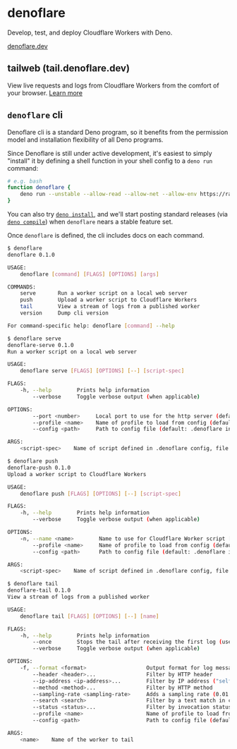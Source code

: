 # denoflare
Develop, test, and deploy Cloudflare Workers with Deno.

[denoflare.dev](https://denoflare.dev)

## tailweb (tail.denoflare.dev)

View live requests and logs from Cloudflare Workers from the comfort of your browser. [Learn more](./tailweb.md)

## `denoflare` cli

Denoflare cli is a standard Deno program, so it benefits from the permission model and installation flexibility of all Deno programs.

Since Denoflare is still under active development, it's easiest to simply "install" it by defining a shell function in your shell config to a `deno run` command:

```sh
# e.g. bash
function denoflare {
    deno run --unstable --allow-read --allow-net --allow-env https://raw.githubusercontent.com/skymethod/denoflare/v0.1.4/cli/cli.ts "$@"
}
```

You can also try [`deno install`](https://deno.land/manual@v1.13.2/tools/script_installer), and we'll start posting standard releases (via [`deno compile`](https://deno.land/manual@v1.13.2/tools/compiler)) when `denoflare` nears a stable feature set.

Once `denoflare` is defined, the cli includes docs on each command.

```sh
$ denoflare
denoflare 0.1.0

USAGE:
    denoflare [command] [FLAGS] [OPTIONS] [args]

COMMANDS:
    serve       Run a worker script on a local web server
    push        Upload a worker script to Cloudflare Workers
    tail        View a stream of logs from a published worker
    version     Dump cli version

For command-specific help: denoflare [command] --help
```

```sh
$ denoflare serve
denoflare-serve 0.1.0
Run a worker script on a local web server

USAGE:
    denoflare serve [FLAGS] [OPTIONS] [--] [script-spec]

FLAGS:
    -h, --help        Prints help information
        --verbose     Toggle verbose output (when applicable)

OPTIONS:
        --port <number>     Local port to use for the http server (default: 8080)
        --profile <name>    Name of profile to load from config (default: only profile or default profile in config)
        --config <path>     Path to config file (default: .denoflare in cwd or parents)

ARGS:
    <script-spec>    Name of script defined in .denoflare config, file path to bundled js worker, or an https url to a module-based worker .ts, e.g. https://path/to/worker.ts
```

```sh
$ denoflare push
denoflare-push 0.1.0
Upload a worker script to Cloudflare Workers

USAGE:
    denoflare push [FLAGS] [OPTIONS] [--] [script-spec]

FLAGS:
    -h, --help        Prints help information
        --verbose     Toggle verbose output (when applicable)

OPTIONS:
    -n, --name <name>        Name to use for Cloudflare Worker script [default: Name of script defined in .denoflare config, or https url basename sans extension]
        --profile <name>     Name of profile to load from config (default: only profile or default profile in config)
        --config <path>      Path to config file (default: .denoflare in cwd or parents)

ARGS:
    <script-spec>    Name of script defined in .denoflare config, file path to bundled js worker, or an https url to a module-based worker .ts, e.g. https://path/to/worker.ts
```

```sh
$ denoflare tail
denoflare-tail 0.1.0
View a stream of logs from a published worker

USAGE:
    denoflare tail [FLAGS] [OPTIONS] [--] [name]

FLAGS:
    -h, --help        Prints help information
        --once        Stops the tail after receiving the first log (useful for testing)
        --verbose     Toggle verbose output (when applicable)

OPTIONS:
    -f, --format <format>                   Output format for log messages [default: json]  [possible values: json, pretty]
        --header <header>...                Filter by HTTP header
        --ip-address <ip-address>...        Filter by IP address ("self" to filter your own IP address)
        --method <method>...                Filter by HTTP method
        --sampling-rate <sampling-rate>     Adds a sampling rate (0.01 for 1%) [default: 1]
        --search <search>                   Filter by a text match in console.log messages
        --status <status>...                Filter by invocation status [possible values: ok, error, canceled]
        --profile <name>                    Name of profile to load from config (default: only profile or default profile in config)
        --config <path>                     Path to config file (default: .denoflare in cwd or parents)

ARGS:
    <name>    Name of the worker to tail
```
